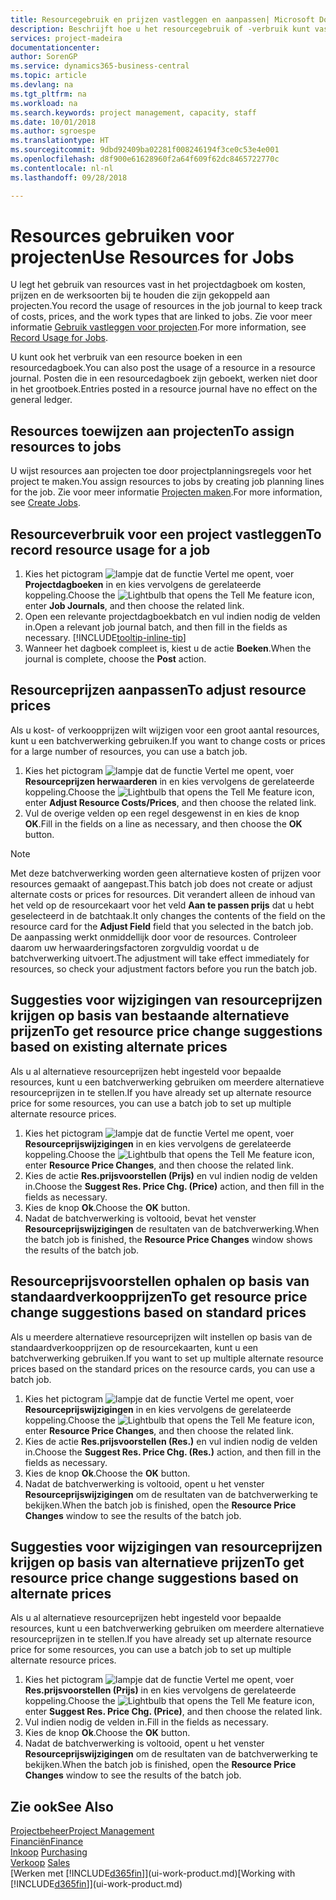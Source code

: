 ```yaml
---
title: Resourcegebruik en prijzen vastleggen en aanpassen| Microsoft Docs
description: Beschrijft hoe u het resourcegebruik of -verbruik kunt vastleggen dat is gekoppeld aan een project, om kosten, prijzen en werksoorten bij te houden en te beheren.
services: project-madeira
documentationcenter: 
author: SorenGP
ms.service: dynamics365-business-central
ms.topic: article
ms.devlang: na
ms.tgt_pltfrm: na
ms.workload: na
ms.search.keywords: project management, capacity, staff
ms.date: 10/01/2018
ms.author: sgroespe
ms.translationtype: HT
ms.sourcegitcommit: 9dbd92409ba02281f008246194f3ce0c53e4e001
ms.openlocfilehash: d8f900e61628960f2a64f609f62dc8465722770c
ms.contentlocale: nl-nl
ms.lasthandoff: 09/28/2018

---
```

# <a name="use-resources-for-jobs"></a><span data-ttu-id="6be21-103">Resources gebruiken voor projecten</span><span class="sxs-lookup"><span data-stu-id="6be21-103">Use Resources for Jobs</span></span>
<span data-ttu-id="6be21-104">U legt het gebruik van resources vast in het projectdagboek om kosten, prijzen en de werksoorten bij te houden die zijn gekoppeld aan projecten.</span><span class="sxs-lookup"><span data-stu-id="6be21-104">You record the usage of resources in the job journal to keep track of costs, prices, and the work types that are linked to jobs.</span></span> <span data-ttu-id="6be21-105">Zie voor meer informatie [Gebruik vastleggen voor projecten](projects-how-record-job-usage.md).</span><span class="sxs-lookup"><span data-stu-id="6be21-105">For more information, see [Record Usage for Jobs](projects-how-record-job-usage.md).</span></span>

<span data-ttu-id="6be21-106">U kunt ook het verbruik van een resource boeken in een resourcedagboek.</span><span class="sxs-lookup"><span data-stu-id="6be21-106">You can also post the usage of a resource in a resource journal.</span></span> <span data-ttu-id="6be21-107">Posten die in een resourcedagboek zijn geboekt, werken niet door in het grootboek.</span><span class="sxs-lookup"><span data-stu-id="6be21-107">Entries posted in a resource journal have no effect on the general ledger.</span></span>

## <a name="to-assign-resources-to-jobs"></a><span data-ttu-id="6be21-108">Resources toewijzen aan projecten</span><span class="sxs-lookup"><span data-stu-id="6be21-108">To assign resources to jobs</span></span>
<span data-ttu-id="6be21-109">U wijst resources aan projecten toe door projectplanningsregels voor het project te maken.</span><span class="sxs-lookup"><span data-stu-id="6be21-109">You assign resources to jobs by creating job planning lines for the job.</span></span> <span data-ttu-id="6be21-110">Zie voor meer informatie [Projecten maken](projects-how-create-jobs.md).</span><span class="sxs-lookup"><span data-stu-id="6be21-110">For more information, see [Create Jobs](projects-how-create-jobs.md).</span></span>

## <a name="to-record-resource-usage-for-a-job"></a><span data-ttu-id="6be21-111">Resourceverbruik voor een project vastleggen</span><span class="sxs-lookup"><span data-stu-id="6be21-111">To record resource usage for a job</span></span>
1. <span data-ttu-id="6be21-112">Kies het pictogram ![lampje dat de functie Vertel me opent](media/ui-search/search_small.png "Vertel me wat u wilt doen"), voer **Projectdagboeken** in en kies vervolgens de gerelateerde koppeling.</span><span class="sxs-lookup"><span data-stu-id="6be21-112">Choose the ![Lightbulb that opens the Tell Me feature](media/ui-search/search_small.png "Tell me what you want to do") icon, enter **Job Journals**, and then choose the related link.</span></span>
2. <span data-ttu-id="6be21-113">Open een relevante projectdagboekbatch en vul indien nodig de velden in.</span><span class="sxs-lookup"><span data-stu-id="6be21-113">Open a relevant job journal batch, and then fill in the fields as necessary.</span></span> [!INCLUDE[tooltip-inline-tip](includes/tooltip-inline-tip_md.md)]
3. <span data-ttu-id="6be21-114">Wanneer het dagboek compleet is, kiest u de actie **Boeken**.</span><span class="sxs-lookup"><span data-stu-id="6be21-114">When the journal is complete, choose the **Post** action.</span></span>

## <a name="to-adjust-resource-prices"></a><span data-ttu-id="6be21-115">Resourceprijzen aanpassen</span><span class="sxs-lookup"><span data-stu-id="6be21-115">To adjust resource prices</span></span>
<span data-ttu-id="6be21-116">Als u kost- of verkoopprijzen wilt wijzigen voor een groot aantal resources, kunt u een batchverwerking gebruiken.</span><span class="sxs-lookup"><span data-stu-id="6be21-116">If you want to change costs or prices for a large number of resources, you can use a batch job.</span></span>  

1. <span data-ttu-id="6be21-117">Kies het pictogram ![lampje dat de functie Vertel me opent](media/ui-search/search_small.png "Vertel me wat u wilt doen"), voer **Resourceprijzen herwaarderen** in en kies vervolgens de gerelateerde koppeling.</span><span class="sxs-lookup"><span data-stu-id="6be21-117">Choose the ![Lightbulb that opens the Tell Me feature](media/ui-search/search_small.png "Tell me what you want to do") icon, enter **Adjust Resource Costs/Prices**, and then choose the related link.</span></span>
2. <span data-ttu-id="6be21-118">Vul de overige velden op een regel desgewenst in en kies de knop **OK**.</span><span class="sxs-lookup"><span data-stu-id="6be21-118">Fill in the fields on a line as necessary, and then choose the **OK** button.</span></span>

> [!NOTE]  
>   <span data-ttu-id="6be21-119">Met deze batchverwerking worden geen alternatieve kosten of prijzen voor resources gemaakt of aangepast.</span><span class="sxs-lookup"><span data-stu-id="6be21-119">This batch job does not create or adjust alternate costs or prices for resources.</span></span> <span data-ttu-id="6be21-120">Dit verandert alleen de inhoud van het veld op de resourcekaart voor het veld **Aan te passen prijs** dat u hebt geselecteerd in de batchtaak.</span><span class="sxs-lookup"><span data-stu-id="6be21-120">It only changes the contents of the field on the resource card for the **Adjust Field** field that you selected in the batch job.</span></span> <span data-ttu-id="6be21-121">De aanpassing werkt onmiddellijk door voor de resources. Controleer daarom uw herwaarderingsfactoren zorgvuldig voordat u de batchverwerking uitvoert.</span><span class="sxs-lookup"><span data-stu-id="6be21-121">The adjustment will take effect immediately for resources, so check your adjustment factors before you run the batch job.</span></span>

## <a name="to-get-resource-price-change-suggestions-based-on-existing-alternate-prices"></a><span data-ttu-id="6be21-122">Suggesties voor wijzigingen van resourceprijzen krijgen op basis van bestaande alternatieve prijzen</span><span class="sxs-lookup"><span data-stu-id="6be21-122">To get resource price change suggestions based on existing alternate prices</span></span>
<span data-ttu-id="6be21-123">Als u al alternatieve resourceprijzen hebt ingesteld voor bepaalde resources, kunt u een batchverwerking gebruiken om meerdere alternatieve resourceprijzen in te stellen.</span><span class="sxs-lookup"><span data-stu-id="6be21-123">If you have already set up alternate resource price for some resources, you can use a batch job to set up multiple alternate resource prices.</span></span>

1. <span data-ttu-id="6be21-124">Kies het pictogram ![lampje dat de functie Vertel me opent](media/ui-search/search_small.png "Vertel me wat u wilt doen"), voer **Resourceprijswijzigingen** in en kies vervolgens de gerelateerde koppeling.</span><span class="sxs-lookup"><span data-stu-id="6be21-124">Choose the ![Lightbulb that opens the Tell Me feature](media/ui-search/search_small.png "Tell me what you want to do") icon, enter **Resource Price Changes**, and then choose the related link.</span></span>
2. <span data-ttu-id="6be21-125">Kies de actie **Res.prijsvoorstellen (Prijs)** en vul indien nodig de velden in.</span><span class="sxs-lookup"><span data-stu-id="6be21-125">Choose the **Suggest Res. Price Chg. (Price)** action, and then fill in the fields as necessary.</span></span>
3. <span data-ttu-id="6be21-126">Kies de knop **Ok**.</span><span class="sxs-lookup"><span data-stu-id="6be21-126">Choose the **OK** button.</span></span>  
4. <span data-ttu-id="6be21-127">Nadat de batchverwerking is voltooid, bevat het venster **Resourceprijswijzigingen** de resultaten van de batchverwerking.</span><span class="sxs-lookup"><span data-stu-id="6be21-127">When the batch job is finished, the **Resource Price Changes** window shows the results of the batch job.</span></span>

## <a name="to-get-resource-price-change-suggestions-based-on-standard-prices"></a><span data-ttu-id="6be21-128">Resourceprijsvoorstellen ophalen op basis van standaardverkoopprijzen</span><span class="sxs-lookup"><span data-stu-id="6be21-128">To get resource price change suggestions based on standard prices</span></span>
<span data-ttu-id="6be21-129">Als u meerdere alternatieve resourceprijzen wilt instellen op basis van de standaardverkoopprijzen op de resourcekaarten, kunt u een batchverwerking gebruiken.</span><span class="sxs-lookup"><span data-stu-id="6be21-129">If you want to set up multiple alternate resource prices based on the standard prices on the resource cards, you can use a batch job.</span></span>  

1. <span data-ttu-id="6be21-130">Kies het pictogram ![lampje dat de functie Vertel me opent](media/ui-search/search_small.png "Vertel me wat u wilt doen"), voer **Resourceprijswijzigingen** in en kies vervolgens de gerelateerde koppeling.</span><span class="sxs-lookup"><span data-stu-id="6be21-130">Choose the ![Lightbulb that opens the Tell Me feature](media/ui-search/search_small.png "Tell me what you want to do") icon, enter **Resource Price Changes**, and then choose the related link.</span></span>
2. <span data-ttu-id="6be21-131">Kies de actie **Res.prijsvoorstellen (Res.)** en vul indien nodig de velden in.</span><span class="sxs-lookup"><span data-stu-id="6be21-131">Choose the **Suggest Res. Price Chg. (Res.)** action, and then fill in the fields as necessary.</span></span>  
3. <span data-ttu-id="6be21-132">Kies de knop **Ok**.</span><span class="sxs-lookup"><span data-stu-id="6be21-132">Choose the **OK** button.</span></span>  
4. <span data-ttu-id="6be21-133">Nadat de batchverwerking is voltooid, opent u het venster **Resourceprijswijzigingen** om de resultaten van de batchverwerking te bekijken.</span><span class="sxs-lookup"><span data-stu-id="6be21-133">When the batch job is finished, open the **Resource Price Changes** window to see the results of the batch job.</span></span>

## <a name="to-get-resource-price-change-suggestions-based-on-alternate-prices"></a><span data-ttu-id="6be21-134">Suggesties voor wijzigingen van resourceprijzen krijgen op basis van alternatieve prijzen</span><span class="sxs-lookup"><span data-stu-id="6be21-134">To get resource price change suggestions based on alternate prices</span></span>
<span data-ttu-id="6be21-135">Als u al alternatieve resourceprijzen hebt ingesteld voor bepaalde resources, kunt u een batchverwerking gebruiken om meerdere alternatieve resourceprijzen in te stellen.</span><span class="sxs-lookup"><span data-stu-id="6be21-135">If you have already set up alternate resource price for some resources, you can use a batch job to set up multiple alternate resource prices.</span></span>

1. <span data-ttu-id="6be21-136">Kies het pictogram ![lampje dat de functie Vertel me opent](media/ui-search/search_small.png "Vertel me wat u wilt doen"), voer **Res.prijsvoorstellen (Prijs)** in en kies vervolgens de gerelateerde koppeling.</span><span class="sxs-lookup"><span data-stu-id="6be21-136">Choose the ![Lightbulb that opens the Tell Me feature](media/ui-search/search_small.png "Tell me what you want to do") icon, enter **Suggest Res. Price Chg. (Price)**, and then choose the related link.</span></span>  
2. <span data-ttu-id="6be21-137">Vul indien nodig de velden in.</span><span class="sxs-lookup"><span data-stu-id="6be21-137">Fill in the fields as necessary.</span></span>
3. <span data-ttu-id="6be21-138">Kies de knop **Ok**.</span><span class="sxs-lookup"><span data-stu-id="6be21-138">Choose the **OK** button.</span></span>  
4. <span data-ttu-id="6be21-139">Nadat de batchverwerking is voltooid, opent u het venster **Resourceprijswijzigingen** om de resultaten van de batchverwerking te bekijken.</span><span class="sxs-lookup"><span data-stu-id="6be21-139">When the batch job is finished, open the **Resource Price Changes** window to see the results of the batch job.</span></span>

## <a name="see-also"></a><span data-ttu-id="6be21-140">Zie ook</span><span class="sxs-lookup"><span data-stu-id="6be21-140">See Also</span></span>
[<span data-ttu-id="6be21-141">Projectbeheer</span><span class="sxs-lookup"><span data-stu-id="6be21-141">Project Management</span></span>](projects-manage-projects.md)  
[<span data-ttu-id="6be21-142">Financiën</span><span class="sxs-lookup"><span data-stu-id="6be21-142">Finance</span></span>](finance.md)  
<span data-ttu-id="6be21-143">[Inkoop](purchasing-manage-purchasing.md)       </span><span class="sxs-lookup"><span data-stu-id="6be21-143">[Purchasing](purchasing-manage-purchasing.md)       </span></span>  
<span data-ttu-id="6be21-144">[Verkoop](sales-manage-sales.md)   </span><span class="sxs-lookup"><span data-stu-id="6be21-144">[Sales](sales-manage-sales.md)   </span></span>  
<span data-ttu-id="6be21-145">[Werken met [!INCLUDE[d365fin](includes/d365fin_md.md)]](ui-work-product.md)</span><span class="sxs-lookup"><span data-stu-id="6be21-145">[Working with [!INCLUDE[d365fin](includes/d365fin_md.md)]](ui-work-product.md)</span></span>  

